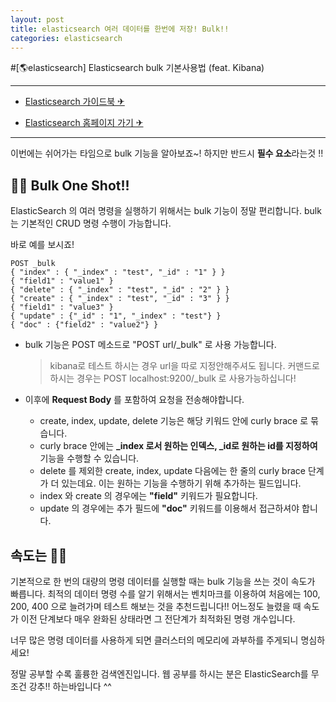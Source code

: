 ```yaml
---
layout: post
title: elasticsearch 여러 데이터를 한번에 저장! Bulk!!
categories: elasticsearch
---
```


#[🌎elasticsearch] Elasticsearch bulk 기본사용법 (feat. Kibana)

---

- [Elasticsearch 가이드북 ✈](https://esbook.kimjmin.net/)

- [Elasticsearch 홈페이지 가기 ✈](https://www.elastic.co/kr/what-is/elasticsearch)

---

이번에는 쉬어가는 타임으로 bulk 기능을 알아보죠~!
하지만 반드시 **필수 요소**라는것 !!

## 🚚🚚 Bulk One Shot!!

ElasticSearch 의 여러 명령을 실행하기 위해서는 bulk 기능이 정말 편리합니다.
bulk 는 기본적인 CRUD 명령 수행이 가능합니다.

바로 예를 보시죠!

    POST _bulk
    { "index" : { "_index" : "test", "_id" : "1" } }
    { "field1" : "value1" }
    { "delete" : { "_index" : "test", "_id" : "2" } }
    { "create" : { "_index" : "test", "_id" : "3" } }
    { "field1" : "value3" }
    { "update" : {"_id" : "1", "_index" : "test"} }
    { "doc" : {"field2" : "value2"} }

- bulk 기능은 POST 메소드로 "POST url/\_bulk" 로 사용 가능합니다.

  > kibana로 테스트 하시는 경우 url을 따로 지정안해주셔도 됩니다.
  > 커맨드로 하시는 경우는 POST localhost:9200/\_bulk 로 사용가능하십니다!

- 이후에 **Request Body** 를 포함하여 요청을 전송해야합니다.
  - create, index, update, delete 기능은 해당 키워드 안에 curly brace 로 묶습니다.
  - curly brace 안에는 **\_index 로서 원하는 인덱스, \_id로 원하는 id를 지정하여** 기능을 수행할 수 있습니다.
  - delete 를 제외한 create, index, update 다음에는 한 줄의 curly brace 단계가 더 있는데요. 이는 원하는 기능을 수행하기 위해 추가하는 필드입니다.
  - index 와 create 의 경우에는 **"field"** 키워드가 필요합니다.
  - update 의 경우에는 추가 필드에 **"doc"** 키워드를 이용해서 접근하셔야 합니다.

## 속도는 🚀🚀

기본적으로 한 번의 대량의 명령 데이터를 실행할 때는 bulk 기능을 쓰는 것이 속도가 빠릅니다.
최적의 데이터 명령 수를 알기 위해서는 벤치마크를 이용하여 처음에는 100, 200, 400 으로 늘려가며 테스트 해보는 것을 추천드립니다!! 어느정도 늘렸을 때 속도가 이전 단계보다 매우 완화된 상태라면 그 전단계가 최적화된 명령 개수입니다.

너무 많은 명령 데이터를 사용하게 되면 클러스터의 메모리에 과부하를 주게되니 명심하세요!

정말 공부할 수록 훌륭한 검색엔진입니다. 웹 공부를 하시는 분은 ElasticSearch를 무조건 강추!! 하는바입니다 ^^
